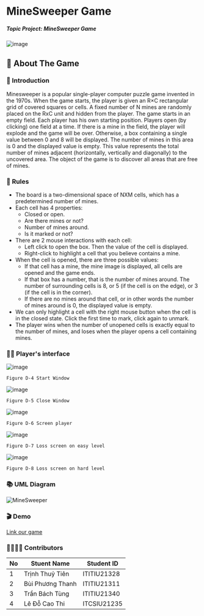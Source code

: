 # MineSweeper Game


##### Topic Project: MineSweeper Game

![image](https://github.com/bachtung2003/mine-sweeper-game/assets/91307850/51e6f412-2b2a-47e0-91af-a184a1533f9f)



## 📖 About The Game

### 📜 Introduction
Minesweeper is a popular single-player computer puzzle game invented in the 1970s.
When the game starts, the player is given an R×C rectangular grid of covered squares or cells. A fixed number of N mines are randomly placed on the RxC unit and hidden from the player. The game starts in an empty field. Each player has his own starting position. Players open (by clicking) one field at a time. If there is a mine in the field, the player will explode and the game will be over. Otherwise, a box containing a single value between 0 and 8 will be displayed. The number of mines in this area is 0 and the displayed value is empty. This value represents the total number of mines adjacent (horizontally, vertically and diagonally) to the uncovered area. The object of the game is to discover all areas that are free of mines.

### 🎯 Rules

- The board is a two-dimensional space of NXM cells, which has a predetermined number of mines.
- Each cell has 4 properties:
    - Closed or open.
    - Are there mines or not?
    - Number of mines around.
    - Is it marked or not?
- There are 2 mouse interactions with each cell:
    - Left click to open the box. Then the value of the cell is displayed.
    - Right-click to highlight a cell that you believe contains a mine.
- When the cell is opened, there are three possible values:
    - If that cell has a mine, the mine image is displayed, all cells are opened and the game ends.
    - If that box has a number, that is the number of mines around. The number of surrounding cells is 8, or 5 (if the cell is on the edge), or 3 (if the cell is in the corner).
    - If there are no mines around that cell, or in other words the number of mines around is 0, the displayed value is empty.
- We can only highlight a cell with the right mouse button when the cell is in the closed state. Click the first time to mark, click again to unmark.
- The player wins when the number of unopened cells is exactly equal to the number of mines, and loses when the player opens a cell containing mines.

### :technologist: Player's interface

![image](https://github.com/user-attachments/assets/839526fd-d0e5-4a78-a157-4ab458ad4a10)


```Figure D-4 Start Window```


![image](https://github.com/bachtung2003/mine-sweeper-game/assets/91307850/fdb2f60d-07fb-4c02-9b9a-6980d9199749)

```Figure D-5 Close Window```


![image](https://github.com/bachtung2003/mine-sweeper-game/assets/91307850/df0e5387-0014-4f65-9cd6-06aadb61e3a5)

```Figure D-6 Screen player```


![image](https://github.com/bachtung2003/mine-sweeper-game/assets/91307850/c1d8cb5f-81a1-44f6-8f1f-6d67786bace2)

```Figure D-7 Loss screen on easy level```


![image](https://github.com/bachtung2003/mine-sweeper-game/assets/91307850/a713dda2-c953-4e1f-8614-7b304d3ff45c)

```Figure D-8 Loss screen on hard level```


### 📚 UML Diagram
![MineSweeper](https://github.com/bachtung2003/mine-sweeper-game/assets/91307850/95d3fb97-fb45-4061-835e-e42d79620cd4)


### 🎬 Demo
[Link our game](https://www.youtube.com/watch?v=NRgWf-SAdrw)



### :family_woman_woman_girl_girl: Contributors
| No | Stuent Name | Student ID |
| -------- | -------- | -------- |
| 1  | Trịnh Thuỷ Tiên   | ITITIU21328  |
| 2   | Bùi Phương Thanh   | ITITIU21311  |
| 3  | Trần Bách Tùng   | ITITIU21340  |
| 4   | Lê Đỗ Cao Thi   | ITCSIU21235 |
